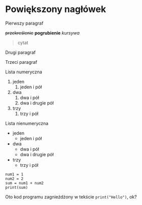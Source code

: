 # Powiększony nagłówek

Pierwszy paragraf

~~przekreślenie~~
**pogrubienie**
*kursywa*
>cytat

Drugi paragraf

Trzeci paragraf

Lista numeryczna
1. jeden
   1. jeden i pół
3. dwa
   1. dwa i pół
   2. dwa i drugie pół
5. trzy
   1. trzy i pół

Lista nienumeryczna
- jeden
   - jeden i pół
- dwa
   - dwa i pół
   - dwa i drugie pół
- trzy
   - trzy i pół

~~~
num1 = 1
num2 = 2
sum = num1 + num2
print(sum)
~~~

Oto kod programu zagnieżdżony w tekście `print("Hello")`, ok?
